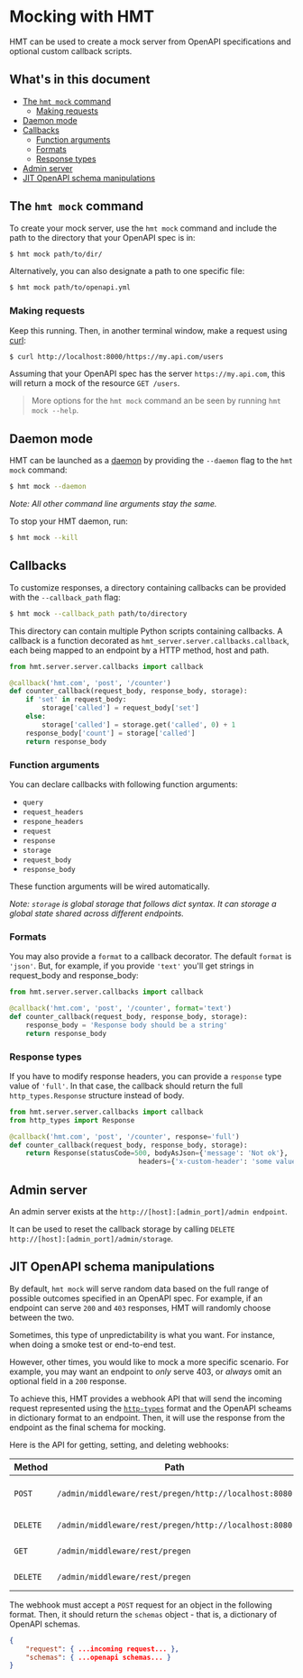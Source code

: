 # Mocking with HMT

HMT can be used to create a mock server from OpenAPI specifications and optional custom callback scripts.

## What's in this document

- [The `hmt mock` command](#the-hmt-mock-command)
    - [Making requests](#making-requests)
- [Daemon mode](#daemon-mode)
- [Callbacks](#callbacks)
    - [Function arguments](#function-arguments)
    - [Formats](#formats)
    - [Response types](#response-types)
- [Admin server](#admin-server)
- [JIT OpenAPI schema manipulations](#jit-openapi-schema-manipulations)

## The `hmt mock` command

To create your mock server, use the `hmt mock` command and include the path to the directory that your OpenAPI spec is in:

```bash
$ hmt mock path/to/dir/
```

Alternatively, you can also designate a path to one specific file:

```bash
$ hmt mock path/to/openapi.yml
```

### Making requests

Keep this running. Then, in another terminal window, make a request using [curl](https://curl.haxx.se/):

```bash
$ curl http://localhost:8000/https://my.api.com/users
```

Assuming that your OpenAPI spec has the server `https://my.api.com`, this will return a mock of the resource `GET /users`.

> More options for the `hmt mock` command an be seen by running `hmt mock --help`.

## Daemon mode

HMT can be launched as a [daemon](https://docs.docker.com/engine/reference/commandline/dockerd/) by providing the `--daemon` flag to the `hmt mock` command:

```bash
$ hmt mock --daemon
```

_Note: All other command line arguments stay the same._

To stop your HMT daemon, run:

```bash
$ hmt mock --kill
```

## Callbacks

To customize responses, a directory containing callbacks can be provided with the `--callback_path` flag:

```bash
$ hmt mock --callback_path path/to/directory
```

This directory can contain multiple Python scripts containing callbacks. A callback is a function decorated as 
`hmt_server.server.callbacks.callback`, each being mapped to an endpoint by a HTTP method, host and path.

```python
from hmt.server.server.callbacks import callback

@callback('hmt.com', 'post', '/counter')
def counter_callback(request_body, response_body, storage):
    if 'set' in request_body:
        storage['called'] = request_body['set']
    else:
        storage['called'] = storage.get('called', 0) + 1
    response_body['count'] = storage['called']
    return response_body
```

### Function arguments

You can declare callbacks with following function arguments:
* `query` 
* `request_headers`
* `respone_headers`
* `request`
* `response`
* `storage`
* `request_body`
* `response_body`

These function arguments will be wired automatically.    

_Note: `storage` is global storage that follows dict syntax. It can storage a global state shared across different endpoints._

### Formats

You may also provide a `format` to a callback decorator. The default `format` is `'json'`. But, for example, if you provide `'text'` you'll get strings in request_body and response_body:

```python
from hmt.server.server.callbacks import callback

@callback('hmt.com', 'post', '/counter', format='text')
def counter_callback(request_body, response_body, storage):
    response_body = 'Response body should be a string'
    return response_body
```

### Response types

If you have to modify response headers, you can provide a `response` type value of `'full'`. In that case, the callback should return the full `http_types.Response` structure instead of body.

```python
from hmt.server.server.callbacks import callback
from http_types import Response

@callback('hmt.com', 'post', '/counter', response='full')
def counter_callback(request_body, response_body, storage):
    return Response(statusCode=500, bodyAsJson={'message': 'Not ok'},
                                headers={'x-custom-header': 'some value'})
```

## Admin server

An admin server exists at the `http://[host]:[admin_port]/admin endpoint`. 

It can be used to reset the callback storage by calling `DELETE http://[host]:[admin_port]/admin/storage`.

## JIT OpenAPI schema manipulations

By default, `hmt mock` will serve random data based on the full range of possible outcomes specified in an OpenAPI spec. For example, if an endpoint can serve `200` and `403` responses, HMT will randomly choose between the two. 

Sometimes, this type of unpredictability is what you want. For instance, when doing a smoke test or end-to-end test. 

However, other times, you would like to mock a more specific scenario. For example, you may want an endpoint to _only_ serve 403, or _always_ omit an optional field in a `200` response.

To achieve this, HMT provides a webhook API that will send the incoming request represented using the [`http-types`](https://github.com/hmt/http-types/) format and the OpenAPI scheams in dictionary format to an endpoint. Then, it will use the response from the endpoint as the final schema for mocking. 

Here is the API for getting, setting, and deleting webhooks:

| Method | Path | Description |
| ------ | ---- | ----------- |
| `POST` | `/admin/middleware/rest/pregen/http://localhost:8080` | Notify the server to use the webhook http://localhost:8080. |
| `DELETE` | `/admin/middleware/rest/pregen/http://localhost:8080` | Delete the webhook http://localhost:8080. |
| `GET` | `/admin/middleware/rest/pregen` | Get all webhooks that have been registered. |
| `DELETE` | `/admin/middleware/rest/pregen` | Delete all registered webhooks. |

The webhook must accept a `POST` request for an object in the following format. Then, it should return the `schemas` object - that is, a dictionary of OpenAPI schemas.

```json
{
    "request": { ...incoming request... },
    "schemas": { ...openapi schemas... }
}
```